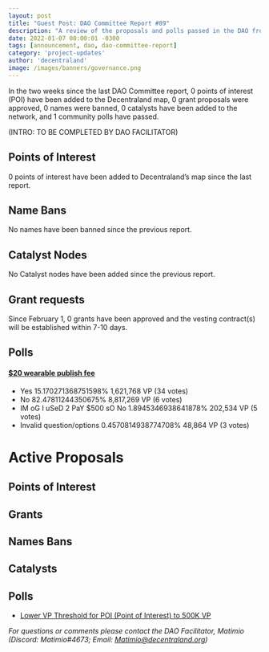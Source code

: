 ```yaml
---
layout: post
title: "Guest Post: DAO Committee Report #89"
description: "A review of the proposals and polls passed in the DAO from February 1 through February 15".
date: 2022-01-07 00:00:01 -0300
tags: [announcement, dao, dao-committee-report]
category: 'project-updates'
author: 'decentraland'
image: /images/banners/governance.png
---
```


In the two weeks since the last DAO Committee report, 0 points of interest (POI) have been added to the Decentraland map, 0 grant proposals were approved, 0 names were banned, 0 catalysts have been added to the network, and 1 community polls have passed.

(INTRO: TO BE COMPLETED BY DAO FACILITATOR)

## Points of Interest
0 points of interest have been added to Decentraland’s map since the last report.


## Name Bans

No names have been banned since the previous report.

## Catalyst Nodes
No Catalyst nodes have been added since the previous report.


## Grant requests
Since February 1, 0 grants have been approved and the vesting contract(s) will be established within 7-10 days.


## Polls

#### [$20 wearable publish fee](https://governance.decentraland.org/proposal/?id=7537776f-ad46-4ec9-8dbf-bcfaa5e3bf1c)

* Yes 15.170271368751598% 1,621,768 VP (34 votes)
* No 82.47811244350675% 8,817,269 VP (6 votes)
* IM oG I uSeD 2 PaY $500 sO No 1.8945346938641878% 202,534 VP (5 votes)
* Invalid question/options 0.4570814938774708% 48,864 VP (3 votes)



# Active Proposals

## Points of Interest


## Grants


## Names Bans


## Catalysts


## Polls

* [ Lower VP Threshold for POI (Point of Interest) to 500K VP](https://governance.decentraland.org/proposal/?id=4ec6f09a-d121-47cf-bd8f-b9c05e350161)

*For questions or comments please contact the DAO Facilitator, Matimio (Discord: Matimio#4673; Email: [Matimio@decentraland.org](mailto:Matimio@decentraland.org))*
